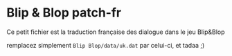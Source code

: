# Blip & Blop patch-fr
Ce petit fichier est la traduction française des dialogue dans le jeu Blip&amp;Blop

remplacez simplement `Blip Blop/data/uk.dat` par celui-ci, et tadaa ;)
